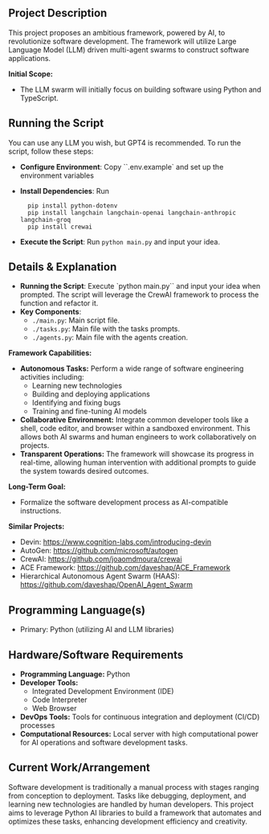 ## **Project Description**

This project proposes an ambitious framework, powered by AI, to revolutionize software development. The framework will utilize Large Language Model (LLM) driven multi-agent swarms to construct software applications.

**Initial Scope:**

- The LLM swarm will initially focus on building software using Python and TypeScript.

## Running the Script
You can use any LLM you wish, but GPT4 is recommended. To run the script, follow these steps:

- **Configure Environment**: Copy ``.env.example` and set up the environment variables
- **Install Dependencies**: Run 
  ```
    pip install python-dotenv
    pip install langchain langchain-openai langchain-anthropic langchain-groq
    pip install crewai
  ```

- **Execute the Script**: Run `python main.py` and input your idea.

## Details & Explanation
- **Running the Script**: Execute `python main.py`` and input your idea when prompted. The script will leverage the CrewAI framework to process the function and refactor it.
- **Key Components**:
  - `./main.py`: Main script file.
  - `./tasks.py`: Main file with the tasks prompts.
  - `./agents.py`: Main file with the agents creation.

**Framework Capabilities:**

- **Autonomous Tasks:** Perform a wide range of software engineering activities including:
    - Learning new technologies
    - Building and deploying applications
    - Identifying and fixing bugs
    - Training and fine-tuning AI models
- **Collaborative Environment:** Integrate common developer tools like a shell, code editor, and browser within a sandboxed environment. This allows both AI swarms and human engineers to work collaboratively on projects.
- **Transparent Operations:** The framework will showcase its progress in real-time, allowing human intervention with additional prompts to guide the system towards desired outcomes.

**Long-Term Goal:**

- Formalize the software development process as AI-compatible instructions.

**Similar Projects:**

- Devin: https://www.cognition-labs.com/introducing-devin
- AutoGen: https://github.com/microsoft/autogen
- CrewAI: https://github.com/joaomdmoura/crewai
- ACE Framework: https://github.com/daveshap/ACE_Framework
- Hierarchical Autonomous Agent Swarm (HAAS): https://github.com/daveshap/OpenAI_Agent_Swarm

## **Programming Language(s)**

- Primary: Python (utilizing AI and LLM libraries)

## **Hardware/Software Requirements**

- **Programming Language:** Python
- **Developer Tools:**
    - Integrated Development Environment (IDE)
    - Code Interpreter
    - Web Browser
- **DevOps Tools:** Tools for continuous integration and deployment (CI/CD) processes
- **Computational Resources:** Local server with high computational power for AI operations and software development tasks.

## **Current Work/Arrangement**

Software development is traditionally a manual process with stages ranging from conception to deployment. Tasks like debugging, deployment, and learning new technologies are handled by human developers. This project aims to leverage Python AI libraries to build a framework that automates and optimizes these tasks, enhancing development efficiency and creativity.
